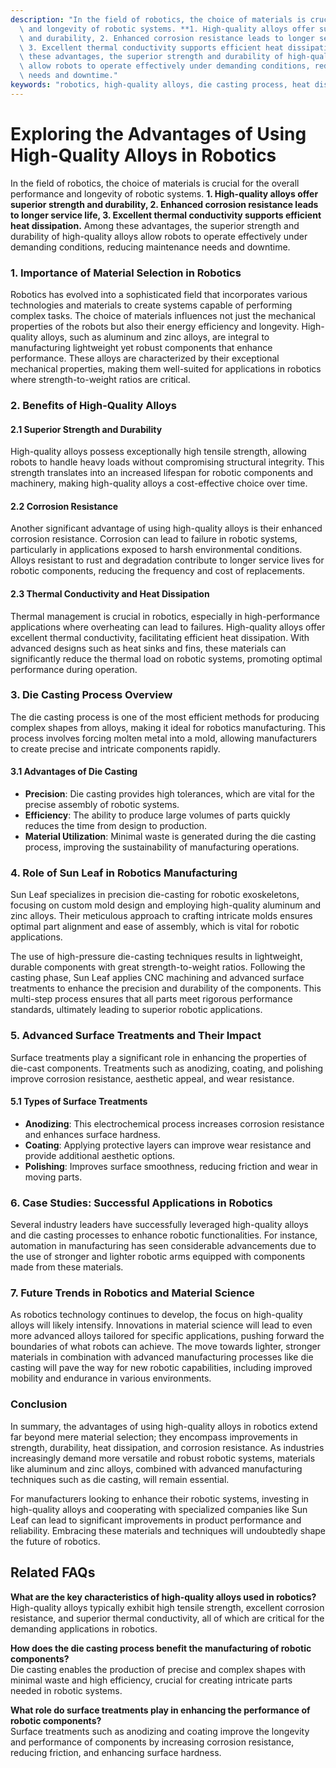 ```yaml
---
description: "In the field of robotics, the choice of materials is crucial for the overall performance\
  \ and longevity of robotic systems. **1. High-quality alloys offer superior strength\
  \ and durability, 2. Enhanced corrosion resistance leads to longer service life,\
  \ 3. Excellent thermal conductivity supports efficient heat dissipation.** Among\
  \ these advantages, the superior strength and durability of high-quality alloys\
  \ allow robots to operate effectively under demanding conditions, reducing maintenance\
  \ needs and downtime."
keywords: "robotics, high-quality alloys, die casting process, heat dissipation efficiency"
---
```

# Exploring the Advantages of Using High-Quality Alloys in Robotics

In the field of robotics, the choice of materials is crucial for the overall performance and longevity of robotic systems. **1. High-quality alloys offer superior strength and durability, 2. Enhanced corrosion resistance leads to longer service life, 3. Excellent thermal conductivity supports efficient heat dissipation.** Among these advantages, the superior strength and durability of high-quality alloys allow robots to operate effectively under demanding conditions, reducing maintenance needs and downtime.

### 1. Importance of Material Selection in Robotics

Robotics has evolved into a sophisticated field that incorporates various technologies and materials to create systems capable of performing complex tasks. The choice of materials influences not just the mechanical properties of the robots but also their energy efficiency and longevity. High-quality alloys, such as aluminum and zinc alloys, are integral to manufacturing lightweight yet robust components that enhance performance. These alloys are characterized by their exceptional mechanical properties, making them well-suited for applications in robotics where strength-to-weight ratios are critical.

### 2. Benefits of High-Quality Alloys

#### 2.1 Superior Strength and Durability

High-quality alloys possess exceptionally high tensile strength, allowing robots to handle heavy loads without compromising structural integrity. This strength translates into an increased lifespan for robotic components and machinery, making high-quality alloys a cost-effective choice over time.

#### 2.2 Corrosion Resistance

Another significant advantage of using high-quality alloys is their enhanced corrosion resistance. Corrosion can lead to failure in robotic systems, particularly in applications exposed to harsh environmental conditions. Alloys resistant to rust and degradation contribute to longer service lives for robotic components, reducing the frequency and cost of replacements.

#### 2.3 Thermal Conductivity and Heat Dissipation

Thermal management is crucial in robotics, especially in high-performance applications where overheating can lead to failures. High-quality alloys offer excellent thermal conductivity, facilitating efficient heat dissipation. With advanced designs such as heat sinks and fins, these materials can significantly reduce the thermal load on robotic systems, promoting optimal performance during operation.

### 3. Die Casting Process Overview

The die casting process is one of the most efficient methods for producing complex shapes from alloys, making it ideal for robotics manufacturing. This process involves forcing molten metal into a mold, allowing manufacturers to create precise and intricate components rapidly.

#### 3.1 Advantages of Die Casting

- **Precision**: Die casting provides high tolerances, which are vital for the precise assembly of robotic systems.
- **Efficiency**: The ability to produce large volumes of parts quickly reduces the time from design to production.
- **Material Utilization**: Minimal waste is generated during the die casting process, improving the sustainability of manufacturing operations.

### 4. Role of Sun Leaf in Robotics Manufacturing

Sun Leaf specializes in precision die-casting for robotic exoskeletons, focusing on custom mold design and employing high-quality aluminum and zinc alloys. Their meticulous approach to crafting intricate molds ensures optimal part alignment and ease of assembly, which is vital for robotic applications. 

The use of high-pressure die-casting techniques results in lightweight, durable components with great strength-to-weight ratios. Following the casting phase, Sun Leaf applies CNC machining and advanced surface treatments to enhance the precision and durability of the components. This multi-step process ensures that all parts meet rigorous performance standards, ultimately leading to superior robotic applications.

### 5. Advanced Surface Treatments and Their Impact

Surface treatments play a significant role in enhancing the properties of die-cast components. Treatments such as anodizing, coating, and polishing improve corrosion resistance, aesthetic appeal, and wear resistance.

#### 5.1 Types of Surface Treatments

- **Anodizing**: This electrochemical process increases corrosion resistance and enhances surface hardness.
- **Coating**: Applying protective layers can improve wear resistance and provide additional aesthetic options.
- **Polishing**: Improves surface smoothness, reducing friction and wear in moving parts.

### 6. Case Studies: Successful Applications in Robotics

Several industry leaders have successfully leveraged high-quality alloys and die casting processes to enhance robotic functionalities. For instance, automation in manufacturing has seen considerable advancements due to the use of stronger and lighter robotic arms equipped with components made from these materials.

### 7. Future Trends in Robotics and Material Science

As robotics technology continues to develop, the focus on high-quality alloys will likely intensify. Innovations in material science will lead to even more advanced alloys tailored for specific applications, pushing forward the boundaries of what robots can achieve. The move towards lighter, stronger materials in combination with advanced manufacturing processes like die casting will pave the way for new robotic capabilities, including improved mobility and endurance in various environments.

### Conclusion

In summary, the advantages of using high-quality alloys in robotics extend far beyond mere material selection; they encompass improvements in strength, durability, heat dissipation, and corrosion resistance. As industries increasingly demand more versatile and robust robotic systems, materials like aluminum and zinc alloys, combined with advanced manufacturing techniques such as die casting, will remain essential. 

For manufacturers looking to enhance their robotic systems, investing in high-quality alloys and cooperating with specialized companies like Sun Leaf can lead to significant improvements in product performance and reliability. Embracing these materials and techniques will undoubtedly shape the future of robotics.

## Related FAQs

**What are the key characteristics of high-quality alloys used in robotics?**  
High-quality alloys typically exhibit high tensile strength, excellent corrosion resistance, and superior thermal conductivity, all of which are critical for the demanding applications in robotics.

**How does the die casting process benefit the manufacturing of robotic components?**  
Die casting enables the production of precise and complex shapes with minimal waste and high efficiency, crucial for creating intricate parts needed in robotic systems.

**What role do surface treatments play in enhancing the performance of robotic components?**  
Surface treatments such as anodizing and coating improve the longevity and performance of components by increasing corrosion resistance, reducing friction, and enhancing surface hardness.
